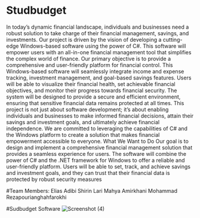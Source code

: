 # Studbudget
In today’s dynamic financial landscape, individuals and businesses need a robust solution
to take charge of their financial management, savings, and investments. Our project is
driven by the vision of developing a cutting-edge Windows-based software using the power
of C#. This software will empower users with an all-in-one financial management tool
that simplifies the complex world of finance.
Our primary objective is to provide a comprehensive and user-friendly platform for
financial control. This Windows-based software will seamlessly integrate income and
expense tracking, investment management, and goal-based savings features. Users will
be able to visualize their financial health, set achievable financial objectives, and monitor
their progress towards financial security. The system will be designed to provide a secure
and efficient environment, ensuring that sensitive financial data remains protected at all
times.
This project is not just about software development; it’s about enabling individuals
and businesses to make informed financial decisions, attain their savings and investment
goals, and ultimately achieve financial independence. We are committed to leveraging the
capabilities of C# and the Windows platform to create a solution that makes financial
empowerment accessible to everyone.
What We Want to Do
Our goal is to design and implement a comprehensive financial management solution that
provides a seamless experience for users. The software will combine the power of C# and
the .NET framework for Windows to offer a reliable and user-friendly platform. Users will
be able to set, track, and achieve savings and investment goals, and they can trust that
their financial data is protected by robust security measures


#Team Members:
Elias Adibi
Shirin Lari
Mahya Amirkhani
Mohammad Rezapourianghahfarokhi

#Sudbudget Software
![Screenshot (4)](https://github.com/rezapourian/studbudget/assets/84806693/3eb12ca3-f0fe-4b0f-abf0-7a50f8965378)

